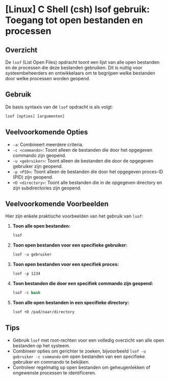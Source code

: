 # [Linux] C Shell (csh) lsof gebruik: Toegang tot open bestanden en processen

## Overzicht
De `lsof` (List Open Files) opdracht toont een lijst van alle open bestanden en de processen die deze bestanden gebruiken. Dit is nuttig voor systeembeheerders en ontwikkelaars om te begrijpen welke bestanden door welke processen worden geopend.

## Gebruik
De basis syntaxis van de `lsof` opdracht is als volgt:

```csh
lsof [opties] [argumenten]
```

## Veelvoorkomende Opties
- `-a`: Combineert meerdere criteria.
- `-c <commando>`: Toont alleen de bestanden die door het opgegeven commando zijn geopend.
- `-u <gebruiker>`: Toont alleen de bestanden die door de opgegeven gebruiker zijn geopend.
- `-p <PID>`: Toont alleen de bestanden die door het opgegeven proces-ID (PID) zijn geopend.
- `+D <directory>`: Toont alle bestanden die in de opgegeven directory en zijn subdirectories zijn geopend.

## Veelvoorkomende Voorbeelden
Hier zijn enkele praktische voorbeelden van het gebruik van `lsof`:

1. **Toon alle open bestanden:**
   ```csh
   lsof
   ```

2. **Toon open bestanden voor een specifieke gebruiker:**
   ```csh
   lsof -u gebruiker
   ```

3. **Toon open bestanden voor een specifiek proces:**
   ```csh
   lsof -p 1234
   ```

4. **Toon bestanden die door een specifiek commando zijn geopend:**
   ```csh
   lsof -c bash
   ```

5. **Toon alle open bestanden in een specifieke directory:**
   ```csh
   lsof +D /pad/naar/directory
   ```

## Tips
- Gebruik `lsof` met root-rechten voor een volledig overzicht van alle open bestanden op het systeem.
- Combineer opties om gerichter te zoeken, bijvoorbeeld `lsof -u gebruiker -c commando` om open bestanden van een specifieke gebruiker en commando te bekijken.
- Controleer regelmatig op open bestanden om geheugenlekken of ongewenste processen te identificeren.